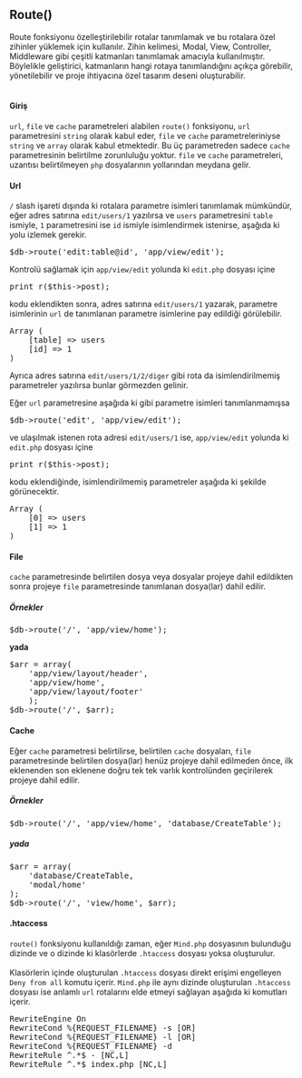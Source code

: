 <h2>Route()</h2>
Route fonksiyonu özelleştirilebilir rotalar tanımlamak ve bu rotalara özel zihinler yüklemek için kullanılır. Zihin kelimesi, Modal, View, Controller, Middleware gibi çeşitli katmanları tanımlamak amacıyla kullanılmıştır. Böylelikle geliştirici, katmanların hangi rotaya tanımlandığını açıkça görebilir, yönetilebilir ve proje ihtiyacına özel tasarım deseni oluşturabilir. 
<br>
<br>

<h4>Giriş</h4>
<code>url</code>, <code>file</code> ve <code>cache</code> parametreleri alabilen <code>route()</code> fonksiyonu, <code>url</code> parametresini <code>string</code> olarak kabul eder, <code>file</code> ve <code>cache</code> parametreleriniyse <code>string</code> ve <code>array</code> olarak kabul etmektedir. Bu üç parametreden sadece <code>cache</code> parametresinin belirtilme zorunluluğu yoktur. <code>file</code> ve <code>cache</code> parametreleri, uzantısı belirtilmeyen <code>php</code> dosyalarının yollarından meydana gelir.


<h4>Url</h4>
<code>/</code> slash işareti dışında ki rotalara parametre isimleri tanımlamak mümkündür, eğer adres satırına <code>edit/users/1</code> yazılırsa ve <code>users</code> parametresini <code>table</code> ismiyle, <code>1</code> parametresini ise <code>id</code> ismiyle isimlendirmek istenirse, aşağıda ki yolu izlemek gerekir.

<pre>
$db->route('edit:table@id', 'app/view/edit');
</pre>

Kontrolü sağlamak için <code>app/view/edit</code> yolunda ki <code>edit.php</code> dosyası içine

<pre>
print_r($this->post);
</pre>

kodu eklendikten sonra, adres satırına <code>edit/users/1</code> yazarak, parametre isimlerinin <code>url</code> de tanımlanan parametre isimlerine pay edildiği görülebilir.  

<pre>
Array ( 
    [table] => users 
    [id] => 1 
)
</pre>

Ayrıca adres satırına <code>edit/users/1/2/diger</code> gibi rota da isimlendirilmemiş parametreler yazılırsa bunlar görmezden gelinir. 

 Eğer <code>url</code> parametresine aşağıda ki gibi parametre isimleri tanımlanmamışsa

<pre>
$db->route('edit', 'app/view/edit');
</pre> 

ve ulaşılmak istenen rota adresi <code>edit/users/1</code> ise, <code>app/view/edit</code> yolunda ki <code>edit.php</code> dosyası içine
<pre>
print_r($this->post);
</pre>

kodu eklendiğinde, isimlendirilmemiş parametreler aşağıda ki şekilde görünecektir.

<pre>
Array ( 
    [0] => users 
    [1] => 1 
)
</pre>



<h4>File</h4>
<code>cache</code> parametresinde belirtilen dosya veya dosyalar projeye dahil edildikten sonra projeye <code>file</code> parametresinde tanımlanan dosya(lar) dahil edilir.
 <h5>Örnekler</h5>
<pre>
$db->route('/', 'app/view/home');
</pre>

<strong>yada</strong>

<pre>
$arr = array(
    'app/view/layout/header', 
    'app/view/home', 
    'app/view/layout/footer'
    );
$db->route('/', $arr);
</pre>

<h4>Cache</h4>
Eğer <code>cache</code> parametresi belirtilirse, belirtilen <code>cache</code> dosyaları, <code>file</code> parametresinde belirtilen dosya(lar) henüz projeye dahil edilmeden önce, ilk eklenenden son eklenene doğru tek tek varlık kontrolünden geçirilerek projeye dahil edilir.
 
 <h5>Örnekler</h5>
<pre>
$db->route('/', 'app/view/home', 'database/CreateTable');
</pre>

<h5>yada</h5>

<pre>
$arr = array(
    'database/CreateTable,
    'modal/home'
);
$db->route('/', 'view/home', $arr);
</pre>

<h4>.htaccess</h4>
<code>route()</code> fonksiyonu kullanıldığı zaman, eğer <code>Mind.php</code> dosyasının bulunduğu dizinde ve o dizinde ki klasörlerde <code>.htaccess</code> dosyası yoksa oluşturulur.
<br><br>
Klasörlerin içinde oluşturulan <code>.htaccess</code> dosyası direkt erişimi engelleyen <code>Deny from all</code> komutu içerir. <code>Mind.php</code> ile aynı dizinde oluşturulan <code>.htaccess</code> dosyası ise anlamlı <code>url</code> rotalarını elde etmeyi sağlayan aşağıda ki komutları içerir.

<pre>
RewriteEngine On
RewriteCond %{REQUEST_FILENAME} -s [OR]
RewriteCond %{REQUEST_FILENAME} -l [OR]
RewriteCond %{REQUEST_FILENAME} -d
RewriteRule ^.*$ - [NC,L]
RewriteRule ^.*$ index.php [NC,L]
</pre>